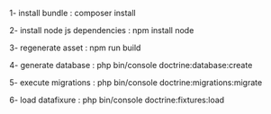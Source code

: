 1- install bundle : composer install

2- install node js dependencies : npm install node

3- regenerate asset : npm run build

4- generate database : php bin/console doctrine:database:create

5- execute migrations : php bin/console doctrine:migrations:migrate

6- load datafixure : php bin/console doctrine:fixtures:load
